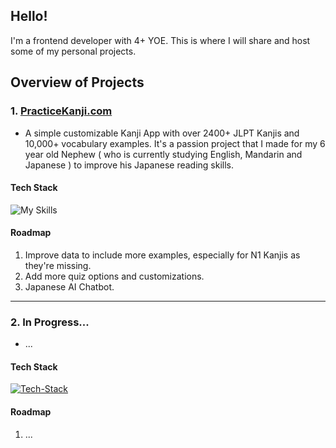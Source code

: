 ## Hello!

I'm a frontend developer with 4+ YOE. This is where I will share and host some of my personal projects.


## Overview of Projects

### 1. [PracticeKanji.com](https://www.practicekanji.com/)
- A simple customizable Kanji App with over 2400+ JLPT Kanjis and 10,000+ vocabulary examples. It's a passion project that I made for my 6 year old Nephew ( who is currently studying English, Mandarin and Japanese ) to improve his Japanese reading skills.

#### Tech Stack
![My Skills](https://go-skill-icons.vercel.app/api/icons?i=nextjs,react,typescript,redux,tailwindcss,shadcn,vitest,testinglibrary,vercel,cloudflare,postgresql&perline=8)

#### Roadmap
1. Improve data to include more examples, especially for N1 Kanjis as they're missing.
2. Add more quiz options and customizations.
3. Japanese AI Chatbot. 

___

### 2. In Progress...
- ...

#### Tech Stack
[![Tech-Stack](https://skillicons.dev/icons?i=vite,react,typescript,redux,tailwindcss,vitest,aws,dynamodb&perline=6)](https://skillicons.dev)

#### Roadmap
1. ...


